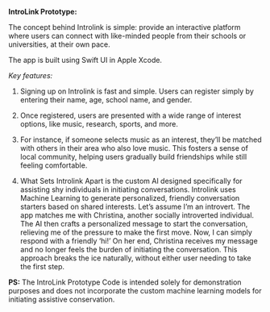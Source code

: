**IntroLink Prototype:**

The concept behind Introlink is simple: provide an interactive platform where users can connect with like-minded people from their schools or universities, at their own pace.

The app is built using Swift UI in Apple Xcode.

*Key features:*
1. Signing up on Introlink is fast and simple. Users can register simply by entering their name, age, school name, and gender.

2. Once registered, users are presented with a wide range of interest options, like music, research, sports, and more.

3. For instance, if someone selects music as an interest, they’ll be matched with others in their area who also love music. 
   This fosters a sense of local community, helping users gradually build friendships while still feeling comfortable.
   
4. What Sets Introlink Apart is the custom AI designed specifically for assisting shy individuals in initiating conversations. 
   Introlink uses Machine Learning to generate personalized, friendly conversation starters based on shared interests. Let’s assume I’m an introvert. 
   The app matches me with Christina, another socially introverted individual. The AI then crafts a personalized message to start the conversation,
   relieving me of the pressure to make the first move. Now, I can simply respond with a friendly ‘hi!’ On her end,
   Christina receives my message and no longer feels the burden of initiating the conversation.
   This approach breaks the ice naturally, without either user needing to take the first step.

**PS:** The IntroLink Prototype Code is intended solely for demonstration purposes and does not incorporate the custom machine learning models for initiating assistive conservation.
